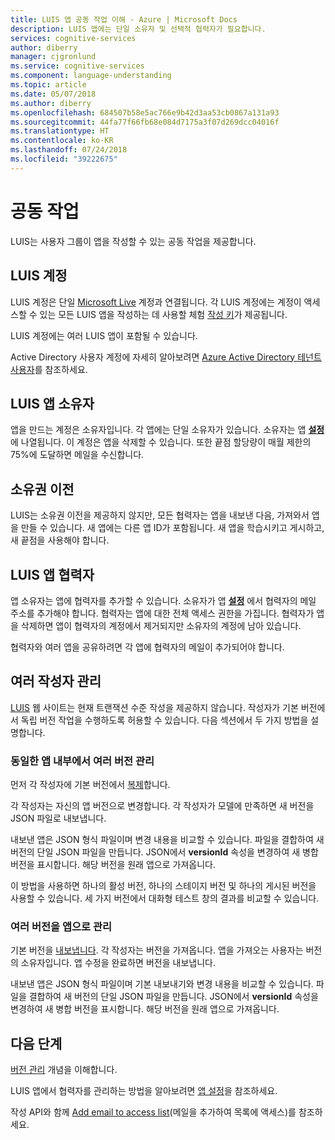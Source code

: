 ```yaml
---
title: LUIS 앱 공동 작업 이해 - Azure | Microsoft Docs
description: LUIS 앱에는 단일 소유자 및 선택적 협력자가 필요합니다.
services: cognitive-services
author: diberry
manager: cjgronlund
ms.service: cognitive-services
ms.component: language-understanding
ms.topic: article
ms.date: 05/07/2018
ms.author: diberry
ms.openlocfilehash: 684507b58e5ac766e9b42d3aa53cb0867a131a93
ms.sourcegitcommit: 44fa77f66fb68e084d7175a3f07d269dcc04016f
ms.translationtype: HT
ms.contentlocale: ko-KR
ms.lasthandoff: 07/24/2018
ms.locfileid: "39222675"
---
```

# <a name="collaborating"></a>공동 작업

LUIS는 사용자 그룹이 앱을 작성할 수 있는 공동 작업을 제공합니다.

## <a name="luis-account"></a>LUIS 계정
LUIS 계정은 단일 [Microsoft Live](https://login.live.com/) 계정과 연결됩니다. 각 LUIS 계정에는 계정이 액세스할 수 있는 모든 LUIS 앱을 작성하는 데 사용할 체험 [작성 키](luis-concept-keys.md#authoring-key)가 제공됩니다. 

LUIS 계정에는 여러 LUIS 앱이 포함될 수 있습니다.

Active Directory 사용자 계정에 자세히 알아보려면 [Azure Active Directory 테넌트 사용자](luis-how-to-account-settings.md#azure-active-directory-tenant-user)를 참조하세요. 

## <a name="luis-app-owner"></a>LUIS 앱 소유자
앱을 만드는 계정은 소유자입니다. 각 앱에는 단일 소유자가 있습니다. 소유자는 앱 **[설정](luis-how-to-collaborate.md)** 에 나열됩니다. 이 계정은 앱을 삭제할 수 있습니다. 또한 끝점 할당량이 매월 제한의 75%에 도달하면 메일을 수신합니다. 

## <a name="transfer-ownership"></a>소유권 이전
LUIS는 소유권 이전을 제공하지 않지만, 모든 협력자는 앱을 내보낸 다음, 가져와서 앱을 만들 수 있습니다. 새 앱에는 다른 앱 ID가 포함됩니다. 새 앱을 학습시키고 게시하고, 새 끝점을 사용해야 합니다.

## <a name="luis-app-collaborators"></a>LUIS 앱 협력자
앱 소유자는 앱에 협력자를 추가할 수 있습니다. 소유자가 앱 **[설정](luis-how-to-collaborate.md)** 에서 협력자의 메일 주소를 추가해야 합니다. 협력자는 앱에 대한 전체 액세스 권한을 가집니다. 협력자가 앱을 삭제하면 앱이 협력자의 계정에서 제거되지만 소유자의 계정에 남아 있습니다. 

협력자와 여러 앱을 공유하려면 각 앱에 협력자의 메일이 추가되어야 합니다. 

## <a name="managing-multiple-authors"></a>여러 작성자 관리
[LUIS](luis-reference-regions.md#luis-website) 웹 사이트는 현재 트랜잭션 수준 작성을 제공하지 않습니다. 작성자가 기본 버전에서 독립 버전 작업을 수행하도록 허용할 수 있습니다. 다음 섹션에서 두 가지 방법을 설명합니다.

### <a name="manage-multiple-versions-inside-the-same-app"></a>동일한 앱 내부에서 여러 버전 관리
먼저 각 작성자에 기본 버전에서 [복제](luis-how-to-manage-versions.md#clone-a-version)합니다. 

각 작성자는 자신의 앱 버전으로 변경합니다. 각 작성자가 모델에 만족하면 새 버전을 JSON 파일로 내보냅니다.  

내보낸 앱은 JSON 형식 파일이며 변경 내용을 비교할 수 있습니다. 파일을 결합하여 새 버전의 단일 JSON 파일을 만듭니다. JSON에서 **versionId** 속성을 변경하여 새 병합 버전을 표시합니다. 해당 버전을 원래 앱으로 가져옵니다. 

이 방법을 사용하면 하나의 활성 버전, 하나의 스테이지 버전 및 하나의 게시된 버전을 사용할 수 있습니다. 세 가지 버전에서 대화형 테스트 창의 결과를 비교할 수 있습니다.

### <a name="manage-multiple-versions-as-apps"></a>여러 버전을 앱으로 관리
기본 버전을 [내보냅니다](luis-how-to-manage-versions.md#export-version). 각 작성자는 버전을 가져옵니다. 앱을 가져오는 사용자는 버전의 소유자입니다. 앱 수정을 완료하면 버전을 내보냅니다. 

내보낸 앱은 JSON 형식 파일이며 기본 내보내기와 변경 내용을 비교할 수 있습니다. 파일을 결합하여 새 버전의 단일 JSON 파일을 만듭니다. JSON에서 **versionId** 속성을 변경하여 새 병합 버전을 표시합니다. 해당 버전을 원래 앱으로 가져옵니다.

## <a name="next-steps"></a>다음 단계

[버전 관리](luis-concept-version.md) 개념을 이해합니다. 

LUIS 앱에서 협력자를 관리하는 방법을 알아보려면 [앱 설정](luis-how-to-collaborate.md)을 참조하세요.

작성 API와 함께 [Add email to access list](https://westus.dev.cognitive.microsoft.com/docs/services/5890b47c39e2bb17b84a55ff/operations/58fcccdd5aca2f08a4104342)(메일을 추가하여 목록에 액세스)를 참조하세요.